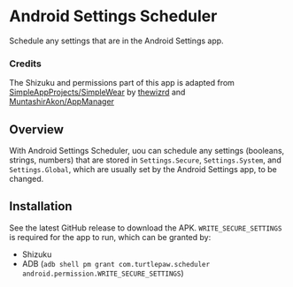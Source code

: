 # Android Settings Scheduler

Schedule any settings that are in the Android Settings app.

### Credits

The Shizuku and permissions part of this app is adapted from [SimpleAppProjects/SimpleWear](https://github.com/SimpleAppProjects/SimpleWear) by [thewizrd](https://github.com/thewizrd) and [MuntashirAkon/AppManager](https://github.com/MuntashirAkon/AppManager)

## Overview

With Android Settings Scheduler, uou can schedule any settings (booleans, strings, numbers) that are stored in `Settings.Secure`, `Settings.System`, and `Settings.Global`, which are usually set by the Android Settings app, to be changed.

## Installation

See the latest GitHub release to download the APK. `WRITE_SECURE_SETTINGS` is required for the app to run, which can be granted by:

- Shizuku
- ADB (`adb shell pm grant com.turtlepaw.scheduler android.permission.WRITE_SECURE_SETTINGS`)
